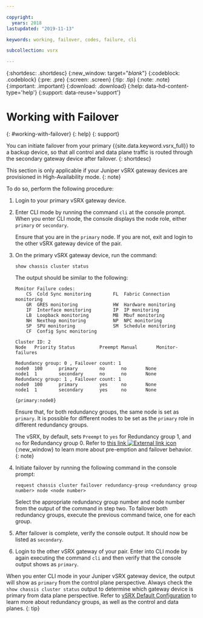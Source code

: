 ```yaml
---

copyright:
  years: 2018
lastupdated: "2019-11-13"

keywords: working, failover, codes, failure, cli

subcollection: vsrx

---
```


{:shortdesc: .shortdesc}
{:new_window: target="_blank_"}
{:codeblock: .codeblock}
{:pre: .pre}
{:screen: .screen}
{:tip: .tip}
{:note: .note}
{:important: .important}
{:download: .download}
{:help: data-hd-content-type='help'}
{:support: data-reuse='support'}

# Working with Failover
{: #working-with-failover}
{: help}
{: support}

You can initiate failover from your primary {{site.data.keyword.vsrx_full}} to a backup device, so that all control and data plane traffic is routed through the secondary gateway device after failover.
{: shortdesc}

This section is only applicable if your Juniper vSRX gateway devices are provisioned in High-Availability mode.
{: note}

To do so, perform the following procedure:

1. Login to your primary vSRX gateway device.

2. Enter CLI mode by running the command `cli` at the console prompt. When you enter CLI mode, the console displays the node role, either `primary` or `secondary`.

	Ensure that you are in the `primary` node. If you are not, exit and login to the other vSRX gateway device of the pair.

2. On the primary vSRX gateway device, run the command:

	```
	show chassis cluster status
	```
	The output should be similar to the following:

	```
	Monitor Failure codes:
		CS  Cold Sync monitoring        FL  Fabric Connection monitoring
		GR  GRES monitoring             HW  Hardware monitoring
		IF  Interface monitoring        IP  IP monitoring
		LB  Loopback monitoring         MB  Mbuf monitoring
		NH  Nexthop monitoring          NP  NPC monitoring
		SP  SPU monitoring              SM  Schedule monitoring
		CF  Config Sync monitoring

	Cluster ID: 2
	Node   Priority Status         Preempt Manual   	Monitor-failures

	Redundancy group: 0 , Failover count: 1
	node0  100      primary        no      no       None
	node1  1        secondary      no      no       None
	Redundancy group: 1 , Failover count: 1
	node0  100      primary        yes     no       None
	node1  1        secondary      yes     no       None

	{primary:node0}
	```

	Ensure that, for both redundancy groups, the same node is set as `primary`. It is possible for different nodes to be set as the `primary` role in different redundancy groups.

	The vSRX, by default, sets `Preempt` to `yes` for Redundancy group 1, and `no` for Redundancy group 0. Refer to [this link ![External link icon](../../icons/launch-glyph.svg "External link icon")](https://www.juniper.net/documentation/en_US/junos/topics/topic-map/security-chassis-cluster-redundancy-group-failover.html){:new_window} to learn more about pre-emption and failover behavior.
	{: note}

3. Initiate failover by running the following command in the console prompt:

	```
	request chassis cluster failover redundancy-group <redundancy group number> node <node number>
	```

	Select the appropriate redundancy group number and node number from the output of the command in step two. To failover both redundancy groups, execute the previous command twice, one for each group.

4. After failover is complete, verify the console output. It should now be listed as `secondary`.

5. Login to the other vSRX gateway of your pair. Enter into CLI mode by again executing the command `cli` and then verify that the console output shows as `primary`.

When you enter CLI mode in your Juniper vSRX gateway device, the output will show as `primary` from the control plane perspective. Always check the `show chassis cluster status` output to determine which gateway device is primary from data plane perspective. Refer to [vSRX Default Configuration](/docs/infrastructure/vsrx?topic=vsrx-understanding-the-vsrx-default-configuration) to learn more about redundancy groups, as well as the control and data planes.
{: tip}
